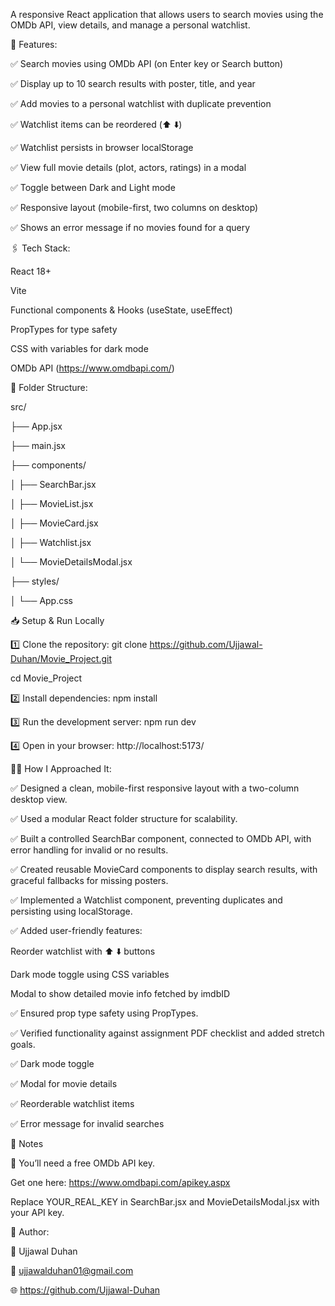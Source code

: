A responsive React application that allows users to search movies using the OMDb API, view details, and manage a personal watchlist.

🚀 Features:

✅ Search movies using OMDb API (on Enter key or Search button)

✅ Display up to 10 search results with poster, title, and year

✅ Add movies to a personal watchlist with duplicate prevention

✅ Watchlist items can be reordered (⬆️ ⬇️)

✅ Watchlist persists in browser localStorage

✅ View full movie details (plot, actors, ratings) in a modal

✅ Toggle between Dark and Light mode

✅ Responsive layout (mobile-first, two columns on desktop)

✅ Shows an error message if no movies found for a query


🖇️ Tech Stack:

React 18+

Vite


Functional components & Hooks (useState, useEffect)

PropTypes for type safety

CSS with variables for dark mode

OMDb API (https://www.omdbapi.com/)


📐 Folder Structure:

src/

├── App.jsx

├── main.jsx

├── components/

│   ├── SearchBar.jsx

│   ├── MovieList.jsx

│   ├── MovieCard.jsx

│   ├── Watchlist.jsx

│   └── MovieDetailsModal.jsx

├── styles/

│   └── App.css


📥 Setup & Run Locally

1️⃣ Clone the repository:
git clone https://github.com/Ujjawal-Duhan/Movie_Project.git

cd Movie_Project

2️⃣ Install dependencies:
npm install

3️⃣ Run the development server:
npm run dev

4️⃣ Open in your browser:
http://localhost:5173/

🧑‍💻 How I Approached It:

✅ Designed a clean, mobile-first responsive layout with a two-column desktop view.

✅ Used a modular React folder structure for scalability.

✅ Built a controlled SearchBar component, connected to OMDb API, with error handling for invalid or no results.

✅ Created reusable MovieCard components to display search results, with graceful fallbacks for missing posters.

✅ Implemented a Watchlist component, preventing duplicates and persisting using localStorage.

✅ Added user-friendly features:


Reorder watchlist with ⬆️ ⬇️ buttons

Dark mode toggle using CSS variables

Modal to show detailed movie info fetched by imdbID

✅ Ensured prop type safety using PropTypes.

✅ Verified functionality against assignment PDF checklist and added stretch goals.

✅ Dark mode toggle

✅ Modal for movie details

✅ Reorderable watchlist items

✅ Error message for invalid searches

🔷 Notes

📌 You’ll need a free OMDb API key.

Get one here: https://www.omdbapi.com/apikey.aspx

Replace YOUR_REAL_KEY in SearchBar.jsx and MovieDetailsModal.jsx with your API key.


📄 Author:

👤 Ujjawal Duhan

📧 ujjawalduhan01@gmail.com

🌐 https://github.com/Ujjawal-Duhan

